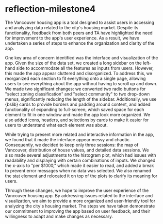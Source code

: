 # reflection-milestone4

The Vancouver housing app is a tool designed to assist users in accessing and analyzing data related to the city's housing market. Despite its functionality, feedback from both peers and TA have highlighted the need for improvement to the app's user experience. As a result, we have undertaken a series of steps to enhance the organization and clarity of the app.

One key area of concern identified was the interface and visualization of the app. Given the size of the data set, we created a long sidebar on the left-hand side to accommodate all the features as inputs from users. However, this made the app appear cluttered and disorganized. To address this, we reorganized each section to fit everything onto a single page, allowing users to see everything about the app without having to scroll up and down. We made two significant changes: we converted two radio buttons for "select zoning classification" and "select community" to two drop-down menus, significantly reducing the length of the sidebar. Additionally, we use {bslib} cards to provide borders and padding around content, and added functionality of expanding to full-screen, which saved space for each element to fit in one window and made the app look more organized. We also added icons, headers, and selections by cards to make it easier for users to understand what each element was about.

While trying to present more related and interactive information in the app, we found that it made the interface appear messy and chaotic. Consequently, we decided to keep only three sessions: the map of Vancouver, distribution of house values, and detailed data sessions. We also made several adjustments to the histogram plot, which had issues with readability and displaying with certain combinations of inputs. We changed the x-axis to "per $1000," which made it easier to read, and added a break to prevent error messages when no data was selected. We also renamed the stat element and relocated it on top of the plots to clarify its meaning for users.

Through these changes, we hope to improve the user experience of the Vancouver housing app. By addressing issues related to the interface and visualization, we aim to provide a more organized and user-friendly tool for analyzing the city's housing market. The steps we have taken demonstrate our commitment to improving the app based on user feedback, and their willingness to adapt and make changes as necessary.
